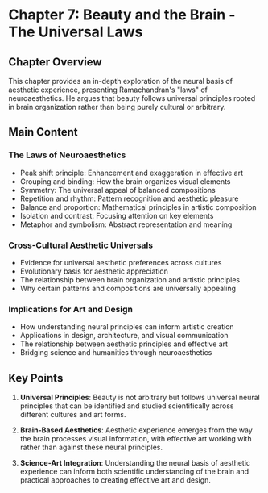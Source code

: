 # Chapter 7: Beauty and the Brain - The Universal Laws

## Chapter Overview
This chapter provides an in-depth exploration of the neural basis of aesthetic experience, presenting Ramachandran's \"laws\" of neuroaesthetics. He argues that beauty follows universal principles rooted in brain organization rather than being purely cultural or arbitrary.

## Main Content

### The Laws of Neuroaesthetics
- Peak shift principle: Enhancement and exaggeration in effective art
- Grouping and binding: How the brain organizes visual elements
- Symmetry: The universal appeal of balanced compositions
- Repetition and rhythm: Pattern recognition and aesthetic pleasure
- Balance and proportion: Mathematical principles in artistic composition
- Isolation and contrast: Focusing attention on key elements
- Metaphor and symbolism: Abstract representation and meaning

### Cross-Cultural Aesthetic Universals
- Evidence for universal aesthetic preferences across cultures
- Evolutionary basis for aesthetic appreciation
- The relationship between brain organization and artistic principles
- Why certain patterns and compositions are universally appealing

### Implications for Art and Design
- How understanding neural principles can inform artistic creation
- Applications in design, architecture, and visual communication
- The relationship between aesthetic principles and effective art
- Bridging science and humanities through neuroaesthetics

## Key Points

1. **Universal Principles**: Beauty is not arbitrary but follows universal neural principles that can be identified and studied scientifically across different cultures and art forms.

2. **Brain-Based Aesthetics**: Aesthetic experience emerges from the way the brain processes visual information, with effective art working with rather than against these neural principles.

3. **Science-Art Integration**: Understanding the neural basis of aesthetic experience can inform both scientific understanding of the brain and practical approaches to creating effective art and design.
